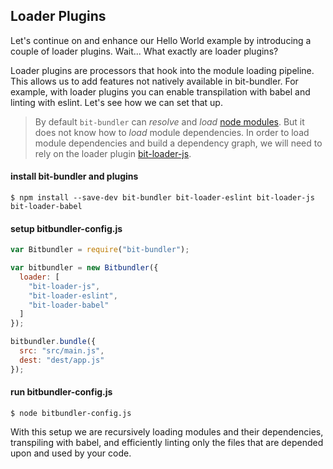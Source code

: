 ## Loader Plugins

Let's continue on and enhance our Hello World example by introducing a couple of loader plugins. Wait... What exactly are loader plugins?

Loader plugins are processors that hook into the module loading pipeline. This allows us to add features not natively available in bit-bundler. For example, with loader plugins you can enable transpilation with babel and linting with eslint. Let's see how we can set that up.

> By default `bit-bundler` can *resolve* and *load* [node modules](https://nodejs.org/api/modules.html#modules_all_together). But it does not know how to *load* module dependencies. In order to load module dependencies and build a dependency graph, we will need to rely on the loader plugin [bit-loader-js](https://github.com/MiguelCastillo/bit-loader-js).


#### install bit-bundler and plugins

```
$ npm install --save-dev bit-bundler bit-loader-eslint bit-loader-js bit-loader-babel
```

#### setup bitbundler-config.js

``` javascript
var Bitbundler = require("bit-bundler");

var bitbundler = new Bitbundler({
  loader: [
    "bit-loader-js",
    "bit-loader-eslint",
    "bit-loader-babel"
  ]
});

bitbundler.bundle({
  src: "src/main.js",
  dest: "dest/app.js"
});
```

#### run bitbundler-config.js

```
$ node bitbundler-config.js
```

With this setup we are recursively loading modules and their dependencies, transpiling with babel, and efficiently linting only the files that are depended upon and used by your code.
